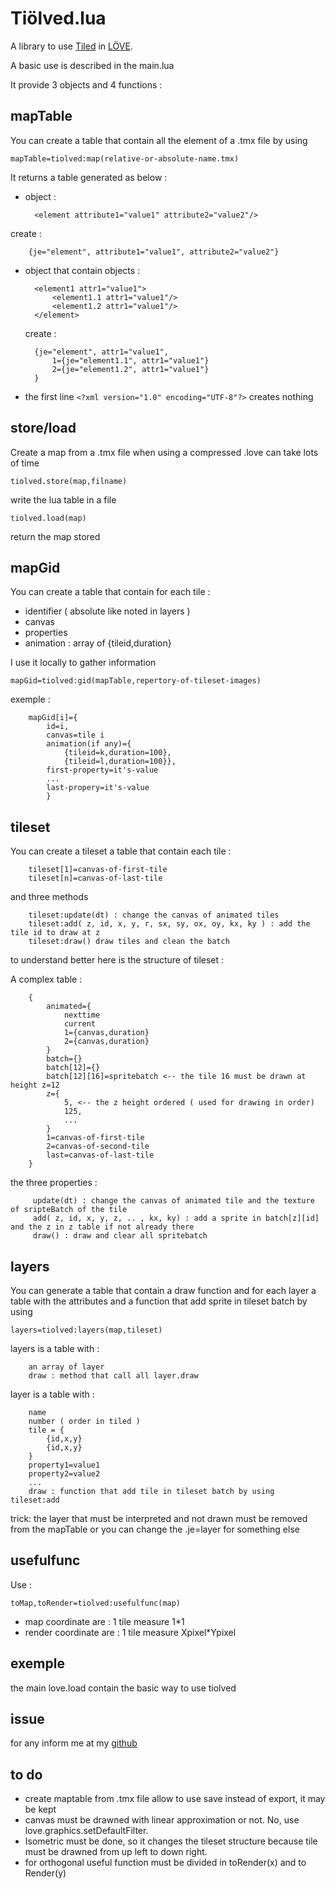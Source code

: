 Tiölved.lua
===========

A library to use [Tiled](http://www.mapeditor.org/) in [LÖVE](http://love2d.org).

A basic use is described in the main.lua

It provide 3 objects and 4 functions :

mapTable
-------- 

You can create a table that contain all the element of a .tmx file by using 

``` mapTable=tiolved:map(relative-or-absolute-name.tmx) ```

It returns a table generated as below :

* object :

		<element attribute1="value1" attribute2="value2"/> 

 create :

 		{je="element", attribute1="value1", attribute2="value2"}

* object that contain objects :

		<element1 attr1="value1">
			<element1.1 attr1="value1"/>
			<element1.2 attr1="value1"/>
		</element>

   create :

		{je="element", attr1="value1",
			1={je="element1.1", attr1="value1"}
			2={je="element1.2", attr1="value1"}
		}

* the first line `<?xml version="1.0" encoding="UTF-8"?>` creates nothing

store/load
----------

Create a map from a .tmx file when using a compressed .love can take lots of time

``` 
tiolved.store(map,filname) 
``` 
write the lua table in a file
``` 
tiolved.load(map)
```
return the map stored


mapGid
------

You can create a table that contain for each tile :

* identifier ( absolute like noted in layers )
* canvas
* properties
* animation : array of {tileid,duration}

I use it locally to gather information

``` mapGid=tiolved:gid(mapTable,repertory-of-tileset-images) ```

exemple :

		mapGid[i]={
			id=i,
			canvas=tile i
			animation(if any)={
				{tileid=k,duration=100},
				{tileid=l,duration=100}},
			first-property=it's-value
			...
			last-propery=it's-value
			}

tileset
-------

You can create a tileset a table that contain each tile :

		tileset[1]=canvas-of-first-tile
		tileset[n]=canvas-of-last-tile

and three methods

		tileset:update(dt) : change the canvas of animated tiles
		tileset:add( z, id, x, y, r, sx, sy, ox, oy, kx, ky ) : add the tile id to draw at z
		tileset:draw() draw tiles and clean the batch

to understand better here is the structure of tileset :

A complex table :

		{
	 		animated={
		 		nexttime
		 		current
		 		1={canvas,duration}
		 		2={canvas,duration}
		 	}
		 	batch={}
		 	batch[12]={}
		 	batch[12][16]=spritebatch <-- the tile 16 must be drawn at height z=12
		 	z={
 				5, <-- the z height ordered ( used for drawing in order)
 				125,
 				...
 			}
			1=canvas-of-first-tile
			2=canvas-of-second-tile
			last=canvas-of-last-tile
		}

the three properties :

		 update(dt) : change the canvas of animated tile and the texture of sripteBatch of the tile
		 add( z, id, x, y, z, .. , kx, ky) : add a sprite in batch[z][id] and the z in z table if not already there
		 draw() : draw and clear all spritebatch

layers
------

You can  generate a table that contain a draw function and for each layer a table with the attributes and a function that add sprite in tileset batch by using

``` layers=tiolved:layers(map,tileset) ```

layers is a table with :

		an array of layer
		draw : method that call all layer.draw

layer is a table with :

		name
		number ( order in tiled )
		tile = {
			{id,x,y}
			{id,x,y}
		}
		property1=value1
		property2=value2
		...
		draw : function that add tile in tileset batch by using tileset:add

trick: the layer that must be interpreted and not drawn must be removed from the mapTable or you can change the .je=layer for something else

usefulfunc
----------

Use :

``` toMap,toRender=tiolved:usefulfunc(map) ```

* map coordinate are : 1 tile measure 1*1
* render coordinate are : 1 tile measure Xpixel*Ypixel

exemple
-------

the main love.load contain the basic way to use tiolved

issue
-----

for any inform me at my [github](https://github.com/thiolliere/tiolved)

to do
-----
* create maptable from .tmx file allow to use save instead of export, it may be kept
* canvas must be drawned with linear approximation or not. No, use love.graphics.setDefaultFilter.
* Isometric must be done, so it changes the tileset structure because tile must be drawned from up left to down right.
* for orthogonal useful function must be divided in toRender(x) and to Render(y)
